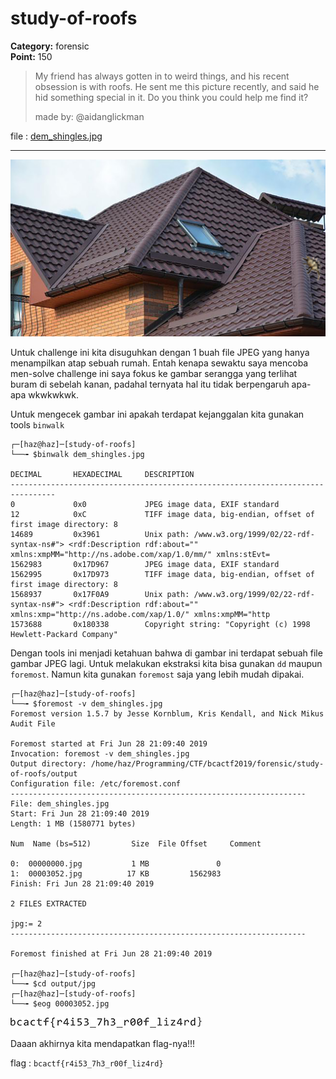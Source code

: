 # study-of-roofs
**Category:** forensic <br>
**Point:** 150

> My friend has always gotten in to weird things, and his recent obsession is with roofs. He sent me this picture recently, and said he hid something special in it. Do you think you could help me find it?
> 
> made by: @aidanglickman

file : [dem_shingles.jpg](https://www.bcactf.com/files/2650e2b586cb2fbfdf1088e9b905478b/dem_shingles.jpg?token=eyJ0ZWFtX2lkIjoxMTE4LCJ1c2VyX2lkIjoxODY2LCJmaWxlX2lkIjo3fQ.XRjAXA.i-Zou0Zj8FF7wDHLWG8qt14nwd0)

---

![](./dem_shingles.jpg)

Untuk challenge ini kita disuguhkan dengan 1 buah file JPEG yang hanya menampilkan atap sebuah rumah. Entah kenapa sewaktu saya mencoba men-solve challenge ini saya fokus ke gambar serangga yang terlihat buram di sebelah kanan, padahal ternyata hal itu tidak berpengaruh apa-apa wkwkwkwk.

Untuk mengecek gambar ini apakah terdapat kejanggalan kita gunakan tools `binwalk`

```console
┌─[haz@haz]─[study-of-roofs]
└──╼ $binwalk dem_shingles.jpg

DECIMAL       HEXADECIMAL     DESCRIPTION
--------------------------------------------------------------------------------
0             0x0             JPEG image data, EXIF standard
12            0xC             TIFF image data, big-endian, offset of first image directory: 8
14689         0x3961          Unix path: /www.w3.org/1999/02/22-rdf-syntax-ns#"> <rdf:Description rdf:about="" xmlns:xmpMM="http://ns.adobe.com/xap/1.0/mm/" xmlns:stEvt=
1562983       0x17D967        JPEG image data, EXIF standard
1562995       0x17D973        TIFF image data, big-endian, offset of first image directory: 8
1568937       0x17F0A9        Unix path: /www.w3.org/1999/02/22-rdf-syntax-ns#"> <rdf:Description rdf:about="" xmlns:xmp="http://ns.adobe.com/xap/1.0/" xmlns:xmpMM="http
1573688       0x180338        Copyright string: "Copyright (c) 1998 Hewlett-Packard Company"
```

Dengan tools ini menjadi ketahuan bahwa di gambar ini terdapat sebuah file gambar JPEG lagi. Untuk melakukan ekstraksi kita bisa gunakan `dd` maupun `foremost`. Namun kita gunakan `foremost` saja yang lebih mudah dipakai.

```
┌─[haz@haz]─[study-of-roofs]
└──╼ $foremost -v dem_shingles.jpg
Foremost version 1.5.7 by Jesse Kornblum, Kris Kendall, and Nick Mikus
Audit File

Foremost started at Fri Jun 28 21:09:40 2019
Invocation: foremost -v dem_shingles.jpg 
Output directory: /home/haz/Programming/CTF/bcactf2019/forensic/study-of-roofs/output
Configuration file: /etc/foremost.conf
------------------------------------------------------------------
File: dem_shingles.jpg
Start: Fri Jun 28 21:09:40 2019
Length: 1 MB (1580771 bytes)
 
Num	 Name (bs=512)	       Size	 File Offset	 Comment 

0:	00000000.jpg 	       1 MB 	          0 	 
1:	00003052.jpg 	      17 KB 	    1562983 	 
Finish: Fri Jun 28 21:09:40 2019

2 FILES EXTRACTED
	
jpg:= 2
------------------------------------------------------------------

Foremost finished at Fri Jun 28 21:09:40 2019

┌─[haz@haz]─[study-of-roofs]
└──╼ $cd output/jpg
┌─[haz@haz]─[study-of-roofs]
└──╼ $eog 00003052.jpg
```

![](./flag.jpg)

Daaan akhirnya kita mendapatkan flag-nya!!!

flag : `bcactf{r4i53_7h3_r00f_liz4rd}`